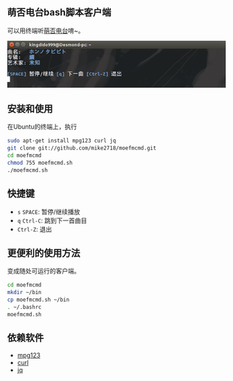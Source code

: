 ## 萌否电台bash脚本客户端 ##

可以用终端听[萌否电台](http://moe.fm)唷~。

[![moefmcmd.sh运行在Ubuntu](assets/img/moefmcmd.png)](#安装和使用)
 
## 安装和使用 ##

在Ubuntu的终端上，执行

```bash
sudo apt-get install mpg123 curl jq
git clone git://github.com/mike2718/moefmcmd.git
cd moefmcmd
chmod 755 moefmcmd.sh
./moefmcmd.sh
```

## 快捷键 ##

* `s` `SPACE`: 暂停/继续播放
* `q` `Ctrl-C`: 跳到下一首曲目
* `Ctrl-Z`: 退出

## 更便利的使用方法 ##

变成随处可运行的客户端。

```bash
cd moefmcmd
mkdir ~/bin
cp moefmcmd.sh ~/bin
. ~/.bashrc
moefmcmd.sh
```
## 依赖软件 ##

* [mpg123](http://www.mpg123.de/)
* [curl](http://curl.haxx.se/)
* [jq](http://stedolan.github.io/jq/)

